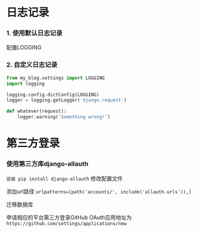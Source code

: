 # 日志记录

### 1. 使用默认日志记录

配置LOGGING

### 2. 自定义日志记录

```python
from my_blog.settings import LOGGING
import logging

logging.config.dictConfig(LOGGING)
logger = logging.getLogger('django.request')

def whatever(request):
	logger.warning('Something wrong!')
```



# 第三方登录

### 使用第三方库django-allauth

`安装 pip install django-allauth`
修改配置文件

添加url路径 `urlpatterns=[path('accounts/', include('allauth.urls')),]`

迁移数据库

申请相应的平台第三方登录GitHub OAuth应用地址为 `https://github.com/settings/applications/new`

### 